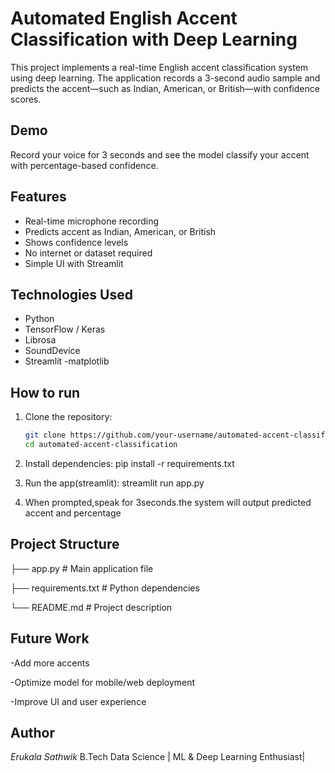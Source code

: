# Automated English Accent Classification with Deep Learning

This project implements a real-time English accent classification system using deep learning. The application records a 3-second audio sample and predicts the accent—such as Indian, American, or British—with confidence scores.

## Demo
Record your voice for 3 seconds and see the model classify your accent with percentage-based confidence.

## Features
- Real-time microphone recording
- Predicts accent as Indian, American, or British
- Shows confidence levels
- No internet or dataset required
- Simple UI with Streamlit

## Technologies Used
- Python
- TensorFlow / Keras
- Librosa
- SoundDevice
- Streamlit
-matplotlib

## How to run

1. Clone the repository:
   ```bash
   git clone https://github.com/your-username/automated-accent-classification.git
   cd automated-accent-classification

2. Install dependencies:
   pip install -r requirements.txt

3. Run the app(streamlit):
   streamlit run app.py

4. When prompted,speak for 3seconds.the system will output predicted accent and percentage


## Project Structure
   
├── app.py                 # Main application file

├── requirements.txt       # Python dependencies

└── README.md              # Project description


## Future Work
-Add more accents

-Optimize model for mobile/web deployment

-Improve UI and user experience

## Author
*Erukala Sathwik*
B.Tech Data Science | ML & Deep Learning Enthusiast|
